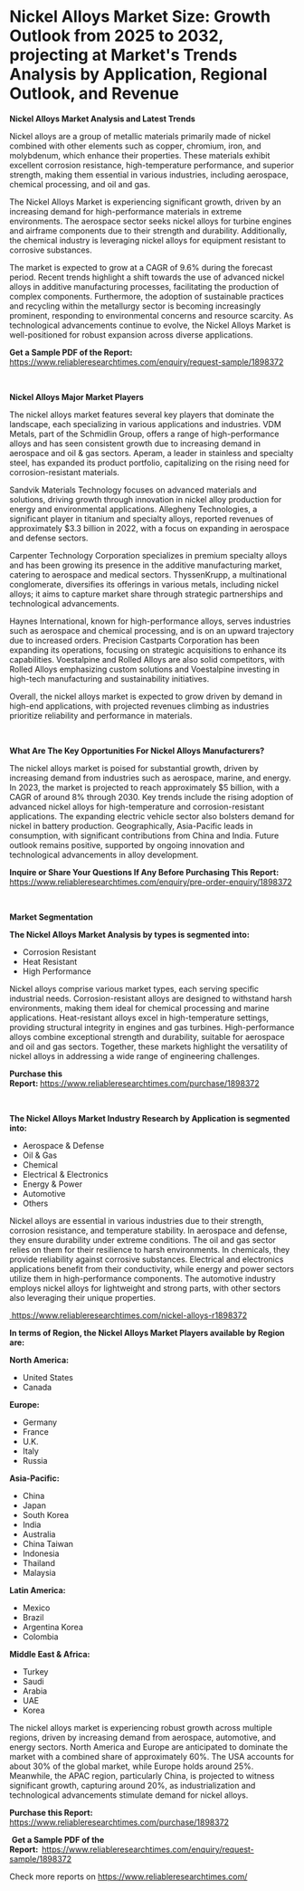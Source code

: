 <p><h1>Nickel Alloys Market Size: Growth Outlook from 2025 to 2032, projecting at Market's Trends Analysis by Application, Regional Outlook, and Revenue</h1></p><p><strong>Nickel Alloys Market Analysis and Latest Trends</strong></p>
<p><p>Nickel alloys are a group of metallic materials primarily made of nickel combined with other elements such as copper, chromium, iron, and molybdenum, which enhance their properties. These materials exhibit excellent corrosion resistance, high-temperature performance, and superior strength, making them essential in various industries, including aerospace, chemical processing, and oil and gas.</p><p>The Nickel Alloys Market is experiencing significant growth, driven by an increasing demand for high-performance materials in extreme environments. The aerospace sector seeks nickel alloys for turbine engines and airframe components due to their strength and durability. Additionally, the chemical industry is leveraging nickel alloys for equipment resistant to corrosive substances.</p><p>The market is expected to grow at a CAGR of 9.6% during the forecast period. Recent trends highlight a shift towards the use of advanced nickel alloys in additive manufacturing processes, facilitating the production of complex components. Furthermore, the adoption of sustainable practices and recycling within the metallurgy sector is becoming increasingly prominent, responding to environmental concerns and resource scarcity. As technological advancements continue to evolve, the Nickel Alloys Market is well-positioned for robust expansion across diverse applications.</p></p>
<p><strong>Get a Sample PDF of the Report:&nbsp;</strong> <a href="https://www.reliableresearchtimes.com/enquiry/request-sample/1898372?utm_campaign=3227&utm_medium=2&utm_source=Github&utm_content=ia&utm_term=31032025&utm_id=nickel-alloys">https://www.reliableresearchtimes.com/enquiry/request-sample/1898372</a></p>
<p>&nbsp;</p>
<p><strong>Nickel Alloys Major Market Players</strong></p>
<p><p>The nickel alloys market features several key players that dominate the landscape, each specializing in various applications and industries. VDM Metals, part of the Schmidlin Group, offers a range of high-performance alloys and has seen consistent growth due to increasing demand in aerospace and oil & gas sectors. Aperam, a leader in stainless and specialty steel, has expanded its product portfolio, capitalizing on the rising need for corrosion-resistant materials.</p><p>Sandvik Materials Technology focuses on advanced materials and solutions, driving growth through innovation in nickel alloy production for energy and environmental applications. Allegheny Technologies, a significant player in titanium and specialty alloys, reported revenues of approximately $3.3 billion in 2022, with a focus on expanding in aerospace and defense sectors.</p><p>Carpenter Technology Corporation specializes in premium specialty alloys and has been growing its presence in the additive manufacturing market, catering to aerospace and medical sectors. ThyssenKrupp, a multinational conglomerate, diversifies its offerings in various metals, including nickel alloys; it aims to capture market share through strategic partnerships and technological advancements.</p><p>Haynes International, known for high-performance alloys, serves industries such as aerospace and chemical processing, and is on an upward trajectory due to increased orders. Precision Castparts Corporation has been expanding its operations, focusing on strategic acquisitions to enhance its capabilities. Voestalpine and Rolled Alloys are also solid competitors, with Rolled Alloys emphasizing custom solutions and Voestalpine investing in high-tech manufacturing and sustainability initiatives. </p><p>Overall, the nickel alloys market is expected to grow driven by demand in high-end applications, with projected revenues climbing as industries prioritize reliability and performance in materials.</p></p>
<p>&nbsp;</p>
<p><strong>What Are The Key Opportunities For Nickel Alloys Manufacturers?</strong></p>
<p><p>The nickel alloys market is poised for substantial growth, driven by increasing demand from industries such as aerospace, marine, and energy. In 2023, the market is projected to reach approximately $5 billion, with a CAGR of around 8% through 2030. Key trends include the rising adoption of advanced nickel alloys for high-temperature and corrosion-resistant applications. The expanding electric vehicle sector also bolsters demand for nickel in battery production. Geographically, Asia-Pacific leads in consumption, with significant contributions from China and India. Future outlook remains positive, supported by ongoing innovation and technological advancements in alloy development.</p></p>
<p><strong>Inquire or Share Your Questions If Any Before Purchasing This Report:</strong> <a href="https://www.reliableresearchtimes.com/enquiry/pre-order-enquiry/1898372?utm_campaign=3227&utm_medium=2&utm_source=Github&utm_content=ia&utm_term=31032025&utm_id=nickel-alloys">https://www.reliableresearchtimes.com/enquiry/pre-order-enquiry/1898372</a></p>
<p>&nbsp;</p>
<p><strong>Market Segmentation</strong></p>
<p><strong>The Nickel Alloys Market Analysis by types is segmented into:</strong></p>
<p><ul><li>Corrosion Resistant</li><li>Heat Resistant</li><li>High Performance</li></ul></p>
<p><p>Nickel alloys comprise various market types, each serving specific industrial needs. Corrosion-resistant alloys are designed to withstand harsh environments, making them ideal for chemical processing and marine applications. Heat-resistant alloys excel in high-temperature settings, providing structural integrity in engines and gas turbines. High-performance alloys combine exceptional strength and durability, suitable for aerospace and oil and gas sectors. Together, these markets highlight the versatility of nickel alloys in addressing a wide range of engineering challenges.</p></p>
<p><strong>Purchase this Report:&nbsp;</strong><a href="https://www.reliableresearchtimes.com/purchase/1898372?utm_campaign=3227&utm_medium=2&utm_source=Github&utm_content=ia&utm_term=31032025&utm_id=nickel-alloys">https://www.reliableresearchtimes.com/purchase/1898372</a></p>
<p>&nbsp;</p>
<p><strong>The Nickel Alloys Market Industry Research by Application is segmented into:</strong></p>
<p><ul><li>Aerospace & Defense</li><li>Oil & Gas</li><li>Chemical</li><li>Electrical & Electronics</li><li>Energy & Power</li><li>Automotive</li><li>Others</li></ul></p>
<p><p>Nickel alloys are essential in various industries due to their strength, corrosion resistance, and temperature stability. In aerospace and defense, they ensure durability under extreme conditions. The oil and gas sector relies on them for their resilience to harsh environments. In chemicals, they provide reliability against corrosive substances. Electrical and electronics applications benefit from their conductivity, while energy and power sectors utilize them in high-performance components. The automotive industry employs nickel alloys for lightweight and strong parts, with other sectors also leveraging their unique properties.</p></p>
<p><a href="https://www.reliableresearchtimes.com/nickel-alloys-r1898372?utm_campaign=3227&utm_medium=2&utm_source=Github&utm_content=ia&utm_term=31032025&utm_id=nickel-alloys">&nbsp;https://www.reliableresearchtimes.com/nickel-alloys-r1898372</a></p>
<p><strong>In terms of Region, the Nickel Alloys Market Players available by Region are:</strong></p>
<p>
    <p> <strong> North America: </strong>
        <ul>
            <li>United States</li>
            <li>Canada</li>
        </ul>
        </p> 
    <p> <strong> Europe: </strong>
        <ul>
            <li>Germany</li>
            <li>France</li>
            <li>U.K.</li>
            <li>Italy</li>
            <li>Russia</li>
        </ul>
        </p> 
    <p> <strong> Asia-Pacific: </strong>
        <ul>
            <li>China</li>
            <li>Japan</li>
            <li>South Korea</li>
            <li>India</li>
            <li>Australia</li>
            <li>China Taiwan</li>
            <li>Indonesia</li>
            <li>Thailand</li>
            <li>Malaysia</li>
        </ul>
        </p> 
    <p> <strong> Latin America: </strong>
        <ul>
            <li>Mexico</li>
            <li>Brazil</li>
            <li>Argentina Korea</li>
            <li>Colombia</li>
        </ul>
        </p> 
    <p> <strong> Middle East & Africa: </strong>
        <ul>
            <li>Turkey</li>
            <li>Saudi</li>
            <li>Arabia</li>
            <li>UAE</li>
            <li>Korea</li>
        </ul>
    </p>
    </p>
<p><p>The nickel alloys market is experiencing robust growth across multiple regions, driven by increasing demand from aerospace, automotive, and energy sectors. North America and Europe are anticipated to dominate the market with a combined share of approximately 60%. The USA accounts for about 30% of the global market, while Europe holds around 25%. Meanwhile, the APAC region, particularly China, is projected to witness significant growth, capturing around 20%, as industrialization and technological advancements stimulate demand for nickel alloys.</p></p>
<p><strong>Purchase this Report: </strong><a href="https://www.reliableresearchtimes.com/purchase/1898372?utm_campaign=3227&utm_medium=2&utm_source=Github&utm_content=ia&utm_term=31032025&utm_id=nickel-alloys">https://www.reliableresearchtimes.com/purchase/1898372</a></p>
<p>&nbsp;<strong>Get a Sample PDF of the Report:&nbsp;&nbsp;</strong><a href="https://www.reliableresearchtimes.com/enquiry/request-sample/1898372?utm_campaign=3227&utm_medium=2&utm_source=Github&utm_content=ia&utm_term=31032025&utm_id=nickel-alloys">https://www.reliableresearchtimes.com/enquiry/request-sample/1898372</a></p>
<p><strong></strong></p>
<p>Check more reports on <a href="https://www.reliableresearchtimes.com/?utm_campaign=3227&utm_medium=2&utm_source=Github&utm_content=ia&utm_term=31032025&utm_id=nickel-alloys">https://www.reliableresearchtimes.com/</a></p>